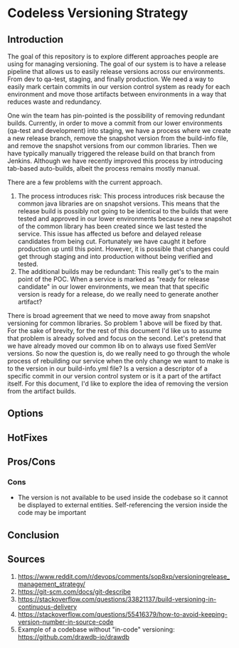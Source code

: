 # Codeless Versioning Strategy

## Introduction
The goal of this repository is to explore different approaches people are using for managing versioning. The goal of our system is to have a release pipeline that allows us to easily release versions across our environments. From dev to qa-test, staging, and finally production. We need a way to easily mark certain commits in our version control system as ready for each environment and move those artifacts between environments in a way that reduces waste and redundancy.

One win the team has pin-pointed is the possibility of removing redundant builds. Currently, in order to move a commit from our lower environments (qa-test and development) into staging, we have a process where we create a new release branch, remove the snapshot version from the build-info file, and remove the snapshot versions from our common libraries. Then we have typically manually triggered the release build on that branch from Jenkins. Although we have recently improved this process by introducing tab-based auto-builds, albeit the process remains mostly manual.

There are a few problems with the current approach.
1. The process introduces risk: This process introduces risk because the common java libraries are on snapshot versions. This means that the release build is possibly not going to be identical to the builds that were tested and approved in our lower environments because a new snapshot of the common library has been created since we last tested the service. This issue has affected us before and delayed release candidates from being cut. Fortunately we have caught it before production up until this point. However, it is possible that changes could get through staging and into production without being verified and tested.
2. The additional builds may be redundant: This really get's to the main point of the POC. When a service is marked as "ready for release candidate" in our lower environments, we mean that that specific version is ready for a release, do we really need to generate another artifact?

There is broad agreement that we need to move away from snapshot versioning for common libraries. So problem 1 above will be fixed by that. For the sake of brevity, for the rest of this document I'd like us to assume that problem is already solved and focus on the second. Let's pretend that we have already moved our common lib on to always use fixed SemVer versions. So now the question is, do we really need to go through the whole process of rebuilding our service when the only change we want to make is to the version in our build-info.yml file? Is a version a descriptor of a specific commit in our version control system or is it a part of the artifact itself. For this document, I'd like to explore the idea of removing the version from the artifact builds.

## Options

## HotFixes

## Pros/Cons

### Cons
- The version is not available to be used inside the codebase so it cannot be displayed to external entities. Self-referencing the version inside the code may be important

## Conclusion

## Sources
1. https://www.reddit.com/r/devops/comments/sop8xp/versioningrelease_management_strategy/
2. https://git-scm.com/docs/git-describe
3. https://stackoverflow.com/questions/33821137/build-versioning-in-continuous-delivery
4. https://stackoverflow.com/questions/55416379/how-to-avoid-keeping-version-number-in-source-code
5. Example of a codebase without "in-code" versioning: https://github.com/drawdb-io/drawdb
